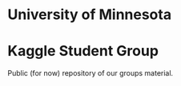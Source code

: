 University of Minnesota 
=======================
Kaggle Student Group
====================
Public (for now) repository of our groups material.
